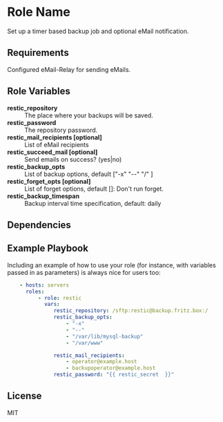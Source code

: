 Role Name
=========

Set up a timer based backup job and optional eMail notification.

Requirements
------------

Configured eMail-Relay for sending eMails.

Role Variables
--------------

<dl>
  <dt><strong>restic_repository</strong></dt>
  <dd>The place where your backups will be saved.</dd>
  <dt><strong>restic_password</strong></dt>
  <dd>The repository password.</dd>
  <dt><strong>restic_mail_recipients [optional]</strong></dt>
  <dd>List of eMail recipients</dd>
  <dt><strong>restic_succeed_mail [optional]</strong></dt>
  <dd>Send emails on success? (yes|no)</dd>
  <dt><strong>restic_backup_opts</strong></dt>
  <dd>List of backup options, default ["-x" "--" "/" ]</dd>
  <dt><strong>restic_forget_opts [optional]</strong></dt>
  <dd>List of forget options, default []: Don't run forget.</dd>
  <dt><strong>restic_backup_timespan</strong></dt>
  <dd>Backup interval time specification, default: daily</dd>
</dl>


Dependencies
------------

Example Playbook
----------------

Including an example of how to use your role (for instance, with variables passed in as parameters) is always nice for users too:
```yml
    - hosts: servers
      roles:
          - role: restic
            vars:
               restic_repository: /sftp:restic@backup.fritz.box:/
               restic_backup_opts:
                   - "-x"
                   - "--"
                   - "/var/lib/mysql-backup"
                   - "/var/www"

               restic_mail_recipients: 
                   - operator@example.host
                   - backupoperator@example.host
               restic_password: "{{ restic_secret  }}"
```
License
-------

MIT

